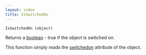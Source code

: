 ```yaml
---
layout: index
title: IsSwitchedOn
---
```


    IsSwitchedOn (object)

Returns a [boolean](../../types/boolean.html) - true if the object is switched on.

This function simply reads the [switchedon](../../attributes/switchedon.html) attribute of the object.
